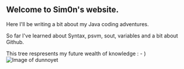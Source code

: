 ## Welcome to Sim0n's website.

Here I'll be writing a bit about my Java coding adventures. 

So far I've learned about Syntax, psvm, sout, variables and a bit about Github. 

This tree respresents my future wealth of knowledge : - )
![Image of dunnoyet](https://cdn.pixabay.com/photo/2015/04/23/22/00/tree-736885_1280.jpg)



